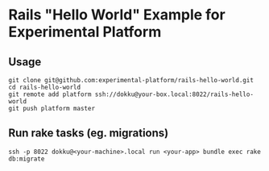 # Rails "Hello World" Example for Experimental Platform

## Usage

    git clone git@github.com:experimental-platform/rails-hello-world.git
    cd rails-hello-world
    git remote add platform ssh://dokku@your-box.local:8022/rails-hello-world
    git push platform master

## Run rake tasks (eg. migrations)

    ssh -p 8022 dokku@<your-machine>.local run <your-app> bundle exec rake db:migrate

